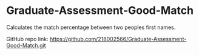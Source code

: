 # Graduate-Assessment-Good-Match
Calculates the match percentage between two peoples first names.

GitHub repo link: https://github.com/218002566/Graduate-Assessment-Good-Match.git

